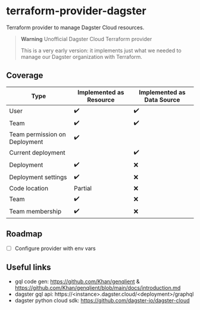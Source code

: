 # terraform-provider-dagster
Terraform provider to manage Dagster Cloud resources.

> **Warning**
> Unofficial Dagster Cloud Terraform provider
>
> This is a very early version: it implements just what we needed to manage our Dagster organization with Terraform.

## Coverage

| Type | Implemented as Resource | Implemented as Data Source |
| ------------- | ------------- | ------------- |
| User | :heavy_check_mark: | :heavy_check_mark: |
| Team  |  :heavy_check_mark: | :heavy_check_mark: |
| Team permission on Deployment  |  :heavy_check_mark: | |
| Current deployment | | :heavy_check_mark: |
| Deployment | :heavy_check_mark: | :x: |
| Deployment settings | :heavy_check_mark: | :x: |
| Code location | Partial | :x: |
| Team | :heavy_check_mark: | :x: |
| Team membership | :heavy_check_mark: | :x: |


## Roadmap

- [ ] Configure provider with env vars

## Useful links
- gql code gen: https://github.com/Khan/genqlient & https://github.com/Khan/genqlient/blob/main/docs/introduction.md
- dagster gql api: https://\<instance\>.dagster.cloud/\<deployment\>/graphql
- dagster python cloud sdk: https://github.com/dagster-io/dagster-cloud
